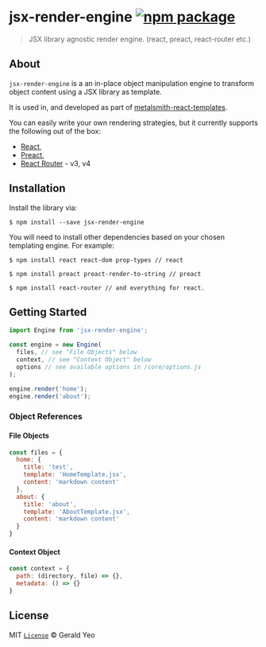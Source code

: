# jsx-render-engine [![npm package][npm-badge]][npm-link]

> JSX library agnostic render engine. (react, preact, react-router etc.)

## About

`jsx-render-engine` is a an in-place object manipulation engine to transform object content using a JSX library as template.

It is used in, and developed as part of [metalsmith-react-templates](https://github.com/yeojz/metalsmith-react-templates).

You can easily write your own rendering strategies, but it currently supports the following out of the box:

-   [React](https://facebook.github.io/react/),
-   [Preact](https://www.npmjs.com/package/preact),
-   [React Router](https://www.npmjs.com/package/react-router) - v3, v4

## Installation

Install the library via:

```
$ npm install --save jsx-render-engine
```

You will need to install other dependencies based on your chosen templating engine. For example:

```
$ npm install react react-dom prop-types // react

$ npm install preact preact-render-to-string // preact

$ npm install react-router // and everything for react.
```

## Getting Started

```js
import Engine from 'jsx-render-engine';

const engine = new Engine(
  files, // see "File Objects" below
  context, // see "Context Object" below
  options // see available options in /core/options.js
);

engine.render('home');
engine.render('about');
```

### Object References

#### File Objects

```js
const files = {
  home: {
    title: 'test',
    template: 'HomeTemplate.jsx',
    content: 'markdown content'
  },
  about: {
    title: 'about',
    template: 'AboutTemplate.jsx',
    content: 'markdown content'
  }
}
```

#### Context Object

```js
const context = {
  path: (directory, file) => {},
  metadata: () => {}
}
```

## License

MIT [`License`](/LICENSE) © Gerald Yeo

[npm-badge]: https://img.shields.io/npm/v/jsx-render-engine.svg?style=flat-square
[npm-link]: https://www.npmjs.com/package/jsx-render-engine.svg
